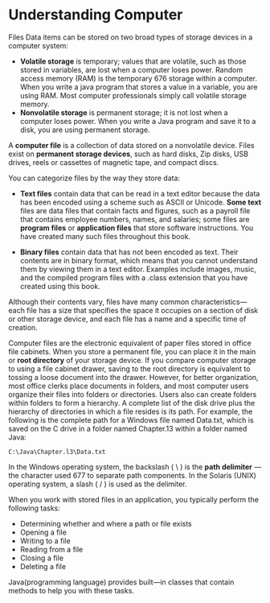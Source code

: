 # Understanding Computer 

Files Data items can be stored on two broad types of storage devices in a computer system: 

- **Volatile storage** is temporary; values that are volatile, such as those stored in variables, are lost when a computer loses power. Random access memory (RAM) is the temporary 676 storage within a computer. When you write a java program that stores a value in a variable, you are using RAM. Most computer professionals simply call volatile storage memory.
- **Nonvolatile storage** is permanent storage; it is not lost when a computer loses power. When you write a Java program and save it to a disk, you are using permanent storage.

A **computer file** is a collection of data stored on a nonvolatile device. Files exist on **permanent storage devices**, such as hard disks, Zip disks, USB drives, reels or cassettes of magnetic tape, and compact discs. 

You can categorize files by the way they store data: 

- **Text files** contain data that can be read in a text editor because the data has been encoded using a scheme such as ASCII or Unicode. **Some text** files are data files that contain facts and figures, such as a payroll file that contains employee numbers, names, and salaries; some files are **program files** or **application files** that store software instructions. You have created many such files throughout this book.

- **Binary files** contain data that has not been encoded as text. Their contents are in binary format, which means that you cannot understand them by viewing them in a text editor. Examples include images, music, and the compiled program files with a .class extension that you have created using this book. 

Although their contents vary, files have many common characteristics—each file has a size that specifies the space it occupies on a section of disk or other storage device, and each file has a name and a specific time of creation. 

Computer files are the electronic equivalent of paper files stored in office file cabinets. When you store a permanent file, you can place it in the main or **root directory** of your storage device. If you compare computer storage to using a file cabinet drawer, saving to the root directory is equivalent to tossing a loose document into the drawer. However, for better organization, most office clerks place documents in folders, and most computer users organize their files into folders or directories. Users also can create folders within folders to form a hierarchy. A complete list of the disk drive plus the hierarchy of directories in which a file resides is its path. For example, the following is the complete path for a Windows file named Data.txt, which is saved on the C drive in a folder named Chapter.13 within a folder named Java: 

    C:\Java\Chapter.l3\Data.txt 

In the Windows operating system, the backslash ( \ ) is the **path delimiter** — the character used 677 to separate path components. In the Solaris (UNIX) operating system, a slash ( / ) is used as the delimiter.

When you work with stored files in an application, you typically perform the following tasks: 

- Determining whether and where a path or file exists 
- Opening a file 
- Writing to a file 
- Reading from a file 
- Closing a file 
- Deleting a file 

Java(programming language) provides built—in classes that contain methods to help you with these tasks.  
